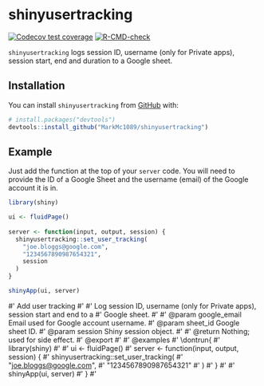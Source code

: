 
# shinyusertracking

<!-- badges: start -->
[![Codecov test coverage](https://codecov.io/gh/MarkMc1089/shinyusertracking/branch/master/graph/badge.svg)](https://app.codecov.io/gh/MarkMc1089/shinyusertracking?branch=master)
[![R-CMD-check](https://github.com/MarkMc1089/shinyusertracking/actions/workflows/R-CMD-check.yaml/badge.svg)](https://github.com/MarkMc1089/shinyusertracking/actions/workflows/R-CMD-check.yaml)
<!-- badges: end -->

`shinyusertracking` logs session ID, username (only for Private apps), session start, end and duration to a Google sheet.

## Installation

You can install `shinyusertracking` from [GitHub](https://github.com/) with:

``` r
# install.packages("devtools")
devtools::install_github("MarkMc1089/shinyusertracking")
```

## Example

Just add the function at the top of your `server` code. You will need to provide the ID of a Google Sheet and the username (email) of the Google account it is in.

``` r
library(shiny)

ui <- fluidPage()
  
server <- function(input, output, session) {
  shinyusertracking::set_user_tracking(
    "joe.bloggs@google.com",
    "1234567890987654321",
    session
  )
}

shinyApp(ui, server)
```


#' Add user tracking
#'
#' Log session ID, username (only for Private apps), session start and end to a
#' Google sheet.
#'
#' @param google_email Email used for Google account username.
#' @param sheet_id Google sheet ID.
#' @param session Shiny session object.
#'
#' @return Nothing; used for side effect.
#' @export
#'
#' @examples
#' \dontrun{
#' library(shiny)
#'
#' ui <- fluidPage()
#' server <- function(input, output, session) {
#'   shinyusertracking::set_user_tracking(
#'     "joe.bloggs@google.com",
#'     "1234567890987654321"
#'   )
#' }
#'
#' shinyApp(ui, server)
#' }
#'
